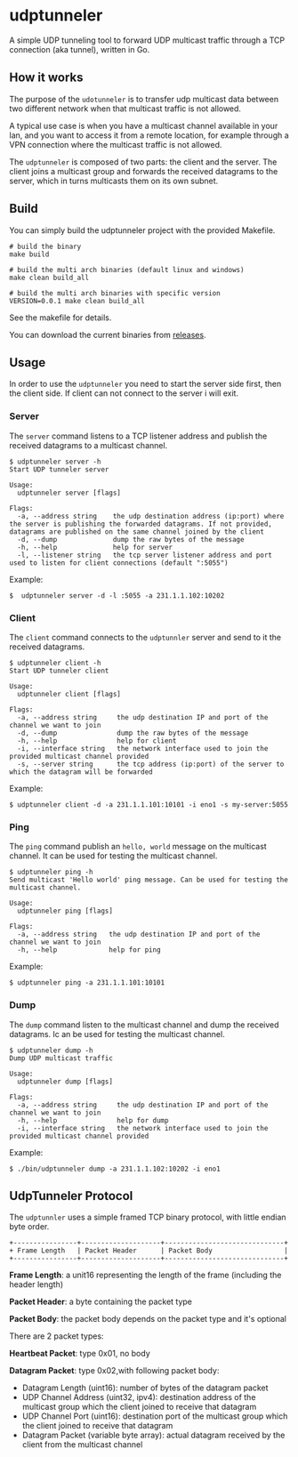 # udptunneler

A simple UDP tunneling tool to forward UDP multicast traffic through a TCP connection (aka tunnel), written in Go.

## How it works
The purpose of the `udotunneler` is to transfer udp multicast data between two different network when that multicast traffic is not allowed.

A typical use case is when you have a multicast channel available in your lan, and you want to access it from a remote location,
for example through a VPN connection where the multicast traffic is not allowed.

The `udptunneler` is composed of two parts: the client and the server.</b>
The client joins a multicast group and forwards the received datagrams to the server, which in turns multicasts them on its own subnet.

## Build

You can simply build the udptunneler project with the provided Makefile.

```
# build the binary
make build

# build the multi arch binaries (default linux and windows)
make clean build_all

# build the multi arch binaries with specific version
VERSION=0.0.1 make clean build_all
```

See the makefile for details.

You can download the current binaries from [releases](https://github.com/mgeri/udptunneler/releases).

## Usage
In order to use the `udptunneler` you need to start the server side first, then the client side.
If client can not connect to the server i will exit.

### Server
The `server` command listens to a TCP listener address and publish the received datagrams to a multicast channel.

```shell
$ udptunneler server -h
Start UDP tunneler server

Usage:
  udptunneler server [flags]

Flags:
  -a, --address string    the udp destination address (ip:port) where the server is publishing the forwarded datagrams. If not provided, datagrams are published on the same channel joined by the client
  -d, --dump              dump the raw bytes of the message
  -h, --help              help for server
  -l, --listener string   the tcp server listener address and port used to listen for client connections (default ":5055")
```

Example:

```shell
$  udptunneler server -d -l :5055 -a 231.1.1.102:10202
```

### Client
The `client` command connects to the `udptunnler` server and send to it the received datagrams.

```shell
$ udptunneler client -h
Start UDP tunneler client

Usage:
  udptunneler client [flags]

Flags:
  -a, --address string     the udp destination IP and port of the channel we want to join
  -d, --dump               dump the raw bytes of the message
  -h, --help               help for client
  -i, --interface string   the network interface used to join the provided multicast channel provided
  -s, --server string      the tcp address (ip:port) of the server to which the datagram will be forwarded
```

Example:

```shell
$ udptunneler client -d -a 231.1.1.101:10101 -i eno1 -s my-server:5055
```

### Ping
The `ping` command publish an `hello, world` message on the multicast channel. It can be used for testing the multicast channel.

```shell
$ udptunneler ping -h
Send multicast 'Hello world' ping message. Can be used for testing the multicast channel.

Usage:
  udptunneler ping [flags]

Flags:
  -a, --address string   the udp destination IP and port of the channel we want to join
  -h, --help             help for ping
```

Example:

```shell
$ udptunneler ping -a 231.1.1.101:10101
```

### Dump
The `dump` command listen to the multicast channel and dump the received datagrams. Ic an be used for testing the multicast channel.
```shell
$ udptunneler dump -h
Dump UDP multicast traffic

Usage:
  udptunneler dump [flags]

Flags:
  -a, --address string     the udp destination IP and port of the channel we want to join
  -h, --help               help for dump
  -i, --interface string   the network interface used to join the provided multicast channel provided

```

Example:

```shell
$ ./bin/udptunneler dump -a 231.1.1.102:10202 -i eno1 
```
## UdpTunneler Protocol
The `udptunnler`  uses a simple framed TCP binary protocol, with little endian byte order.

```
+----------------+--------------------+------------------------------+
+ Frame Length   | Packet Header      | Packet Body                  |
+----------------+--------------------+------------------------------+
```

**Frame Length**: a unit16 representing the length of the frame (including the header length)

**Packet Header**: a byte containing the packet type

**Packet Body**: the packet body depends on the packet type and it's optional

There are 2 packet types:

**Heartbeat Packet**: type 0x01, no body

**Datagram Packet**: type 0x02,with following packet body:
 * Datagram Length (uint16): number of bytes of the datagram packet
 * UDP Channel Address (uint32, ipv4): destination address of the multicast group which the client joined to receive that datagram
 * UDP Channel Port (uint16): destination port of the multicast group which the client joined to receive that datagram
 * Datagram Packet (variable byte array): actual datagram received by the client from the multicast channel
 

